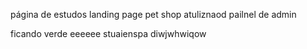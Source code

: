  página de estudos landing page pet shop
atuliznaod pailnel de admin


ficando verde eeeeee stuaienspa diwjwhwiqow